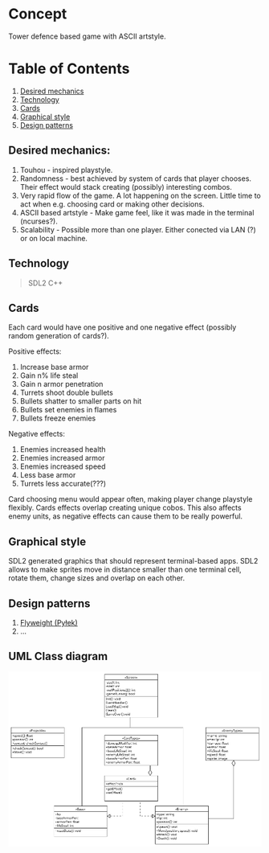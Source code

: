 # Concept
Tower defence based game with ASCII artstyle.

# Table of Contents
1. [Desired mechanics](#Desired-mechanics:)
2. [Technology](#Technology)
3. [Cards](#Cards)
4. [Graphical style](#graphical-style)
5. [Design patterns](#design-patterns)

## Desired mechanics:
1. Touhou - inspired playstyle.
2. Randomness - best achieved by system of cards that player chooses. Their effect would stack creating (possibly) interesting combos.
3. Very rapid flow of the game. A lot happening on the screen. Little time to act when e.g. choosing card or making other decisions.
4. ASCII based artstyle - Make game feel, like it was made in the terminal (ncurses?).
5. Scalability - Possible more than one player. Either conected via LAN (?) or on local machine.
## Technology
>SDL2
>C++
## Cards
Each card would have one positive and one negative effect (possibly random generation of cards?).

Positive effects:
1. Increase base armor
2. Gain n% life steal
3. Gain n armor penetration
4. Turrets shoot double bullets
5. Bullets shatter to smaller parts on hit
6. Bullets set enemies in flames
7. Bullets freeze enemies

Negative effects:
1. Enemies increased health
2. Enemies increased armor
3. Enemies increased speed
4. Less base armor
5. Turrets less accurate(???)

Card choosing menu would appear often, making player change playstyle flexibly.
Cards effects overlap creating unique cobos. This also affects enemy units, as negative effects can cause them to be really powerful.
## Graphical style
SDL2 generated graphics that should represent terminal-based apps. SDL2 allows to make sprites move in distance smaller than one terminal cell, rotate them, change sizes and overlap on each other.
## Design patterns
1. [Flyweight (Pyłek)](#https://refactoring.guru/pl/design-patterns/flyweight)
2. ...

## UML Class diagram
![UML Class Diagram image](/assets/UML_Diagram_sketch.png)
